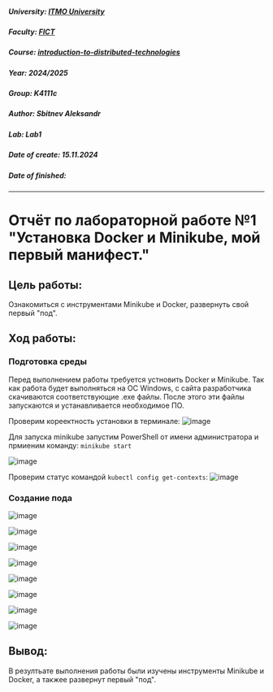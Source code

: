 ##### University: [ITMO University](https://itmo.ru/ru/)
##### Faculty: [FICT](https://fict.itmo.ru)
##### Course: [introduction-to-distributed-technologies](https://itmo-ict-faculty.github.io/introduction-to-distributed-technologies)
##### Year: 2024/2025
##### Group: K4111с
##### Author: Sbitnev Aleksandr
##### Lab: Lab1
##### Date of create: 15.11.2024
##### Date of finished: 

***

# Отчёт по лабораторной работе №1 "Установка Docker и Minikube, мой первый манифест."


## **Цель работы:** 

Ознакомиться с инструментами Minikube и Docker, развернуть свой первый "под".

## **Ход работы:**
### Подготовка среды

Перед выполнением работы требуется устновить Docker и Minikube. 
Так как работа будет выполняться на ОС Windows, с сайта разработчика скачиваются соответствующие .exe файлы. 
После этого эти файлы запускаются и устанавливается необходимое ПО.

Проверим кореектность установки в терминале:
![image](https://github.com/user-attachments/assets/9d7383f5-3b46-4a07-8c57-fcb95bbc8307)

Для запуска minikube запустим PowerShell от имени администратора и прмиеним команду: `minikube start`

![image](https://github.com/user-attachments/assets/e63b7c20-b294-4a6a-9082-1bb86855d5d2)


Проверим статус командой `kubectl config get-contexts`:
![image](https://github.com/user-attachments/assets/6eae8a7b-5f68-443d-957c-3a14b8a1f1c2)

### Создание пода

![image](https://github.com/user-attachments/assets/c175e161-3c40-4be2-bfa4-4de65b30d3f4)

![image](https://github.com/user-attachments/assets/c019f05b-c6b9-4959-a9b6-72f131c28582)

![image](https://github.com/user-attachments/assets/3b48b14f-6c63-4ac7-a304-38a7d1d979aa)

![image](https://github.com/user-attachments/assets/d999daf3-2402-4a21-a4a2-9cb4772877f9)

![image](https://github.com/user-attachments/assets/ab2ad3bf-409c-4ffe-a125-be18526fdd41)


![image](https://github.com/user-attachments/assets/3ab99c3d-e5c8-4f51-b03f-67623f9d9b59)

![image](https://github.com/user-attachments/assets/2bd40ad6-991a-4599-a8a7-ac618021e45b)

![image](https://github.com/user-attachments/assets/76305632-65f3-4d5d-a751-3740b905d613)


## **Вывод:** 

В резултьате выполнения работы были изучены инструменты Minikube и Docker, а такжее развернут первый "под".
